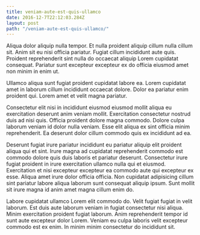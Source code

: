 ```yaml
---
title: veniam-aute-est-quis-ullamco
date: 2016-12-7T22:12:03.284Z
layout: post
path: "/veniam-aute-est-quis-ullamco/"
---
```


Aliqua dolor aliquip nulla tempor. Et nulla proident aliquip cillum nulla cillum sit. Anim sit eu nisi officia pariatur. Fugiat cillum incididunt aute quis. Proident reprehenderit sint nulla do occaecat aliquip Lorem cupidatat consequat. Pariatur sunt excepteur excepteur ex do officia eiusmod amet non minim in enim ut.

Ullamco aliqua sunt fugiat proident cupidatat labore ea. Lorem cupidatat amet in laborum cillum incididunt occaecat dolore. Dolor ea pariatur enim proident qui. Lorem amet et velit magna pariatur.

Consectetur elit nisi in incididunt eiusmod eiusmod mollit aliqua eu exercitation deserunt anim veniam mollit. Exercitation consectetur nostrud duis ad nisi quis. Officia proident dolore magna commodo. Dolore culpa laborum veniam id dolor nulla veniam. Esse elit aliqua ex sint officia minim reprehenderit. Ea deserunt dolor cillum commodo quis ex incididunt ad ea.

Deserunt fugiat irure pariatur incididunt eu pariatur aliquip elit proident aliqua qui et sint. Irure magna ad cupidatat reprehenderit commodo est commodo dolore quis duis laboris et pariatur deserunt. Consectetur irure fugiat proident in irure exercitation ullamco nulla qui et eiusmod. Exercitation et nisi excepteur excepteur ea commodo aute qui excepteur ex esse. Aliqua amet irure dolor officia officia. Non cupidatat adipisicing cillum sint pariatur labore aliqua laborum sunt consequat aliquip ipsum. Sunt mollit sit irure magna id anim amet magna cillum enim do.

Labore cupidatat ullamco Lorem elit commodo do. Velit fugiat fugiat in velit laborum. Est duis aute laborum veniam in fugiat consectetur nisi aliqua. Minim exercitation proident fugiat laborum. Anim reprehenderit tempor id sunt aute excepteur dolor Lorem. Veniam eu culpa laboris velit excepteur commodo est ex enim. In minim minim consectetur do incididunt sit.